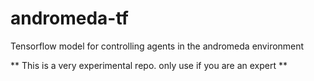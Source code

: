 # andromeda-tf
Tensorflow model for controlling agents in the andromeda environment

** This is a very experimental repo. only use if you are an expert **
